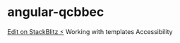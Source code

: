 # angular-qcbbec

[Edit on StackBlitz ⚡️](https://stackblitz.com/edit/angular-qcbbec)
Working with templates
Accessibility
